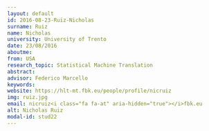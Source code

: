 ```yaml
---
layout: default 
id: 2016-08-23-Ruiz-Nicholas
surname: Ruiz
name: Nicholas
university: University of Trento
date: 23/08/2016
aboutme: 
from: USA
research_topic: Statistical Machine Translation
abstract: 
advisor: Federico Marcello
keywords: 
website: https://hlt-mt.fbk.eu/people/profile/nicruiz
img: ruiz.jpg
email: nicruiz<i class="fa fa-at" aria-hidden="true"></i>fbk.eu
alt: Nicholas Ruiz
modal-id: stud22
---
```

